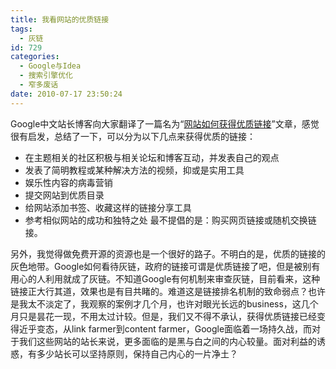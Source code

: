 ```yaml
---
title: 我看网站的优质链接
tags:
  - 灰链
id: 729
categories:
  - Google与Idea
  - 搜索引擎优化
  - 窄多废话
date: 2010-07-17 23:50:24
---
```


Google中文站长博客向大家翻译了一篇名为“[网站如何获得优质链接](http://www.google.com.hk/ggblog/googlewebmaster-cn/2010/07/blog-post_15.html)”文章，感觉很有启发，总结了一下，可以分为以下几点来获得优质的链接：

*   在主题相关的社区积极与相关论坛和博客互动，并发表自己的观点
*   发表了简明教程或某种解决方法的视频，抑或是实用工具
*   娱乐性内容的病毒营销
*   提交网站到优质目录
*   给网站添加书签、收藏这样的链接分享工具
*   参考相似网站的成功和独特之处
最不提倡的是：购买网页链接或随机交换链接。

另外，我觉得做免费开源的资源也是一个很好的路子。不明白的是，优质的链接的灰色地带。Google如何看待灰链，政府的链接可谓是优质链接了吧，但是被别有用心的人利用就成了灰链。不知道Google有何机制来审查灰链，目前看来，这种链接正大行其道，效果也是有目共睹的。难道这是链接排名机制的致命弱点？也许是我太不淡定了，我观察的案例才几个月，也许对眼光长远的business，这几个月只是昙花一现，不用太过计较。但是，我们又不得不承认，获得优质链接已经变得近乎变态，从link farmer到content farmer，Google面临着一场持久战，而对于我们这些网站的站长来说，更多面临的是黑与白之间的内心较量。面对利益的诱惑，有多少站长可以坚持原则，保持自己内心的一片净土？